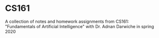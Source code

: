 # CS161
 A collection of notes and homework assignments from CS161: "Fundamentals of Artificial Intelligence" with Dr. Adnan Darwiche in spring 2020
